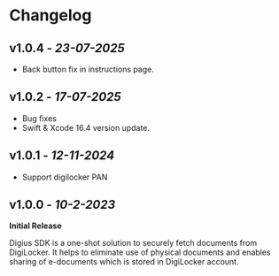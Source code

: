 # Changelog
## **v1.0.4** - *23-07-2025*
- Back button fix in instructions page.

## **v1.0.2** - *17-07-2025*
- Bug fixes
- Swift & Xcode 16.4 version update.

## **v1.0.1** - *12-11-2024*
- Support digilocker PAN

## **v1.0.0** - *10-2-2023*
**Initial Release**


Digius SDK is a one-shot solution to securely fetch documents from DigiLocker. It helps to eliminate use of physical documents and enables sharing of e-documents which is stored in DigiLocker account.


